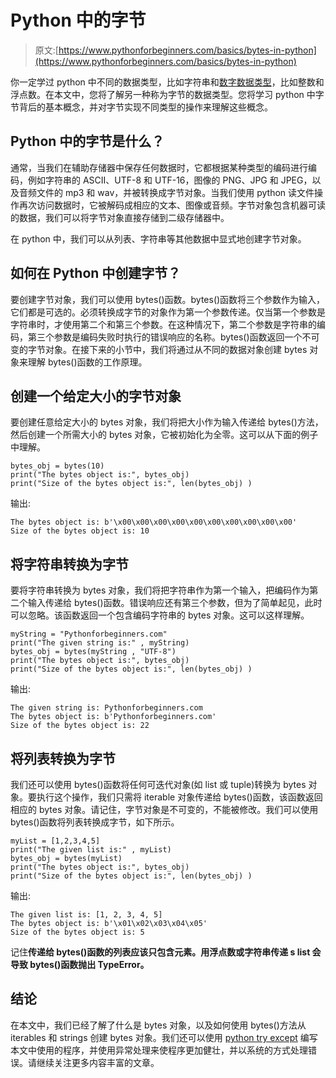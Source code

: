 # Python 中的字节

> 原文:[https://www.pythonforbeginners.com/basics/bytes-in-python](https://www.pythonforbeginners.com/basics/bytes-in-python)

你一定学过 python 中不同的数据类型，比如字符串和[数字数据类型](https://www.pythonforbeginners.com/basics/numeric-types-python)，比如整数和浮点数。在本文中，您将了解另一种称为字节的数据类型。您将学习 python 中字节背后的基本概念，并对字节实现不同类型的操作来理解这些概念。

## Python 中的字节是什么？

通常，当我们在辅助存储器中保存任何数据时，它都根据某种类型的编码进行编码，例如字符串的 ASCII、UTF-8 和 UTF-16，图像的 PNG、JPG 和 JPEG，以及音频文件的 mp3 和 wav，并被转换成字节对象。当我们使用 python 读文件操作再次访问数据时，它被解码成相应的文本、图像或音频。字节对象包含机器可读的数据，我们可以将字节对象直接存储到二级存储器中。

在 python 中，我们可以从列表、字符串等其他数据中显式地创建字节对象。

## 如何在 Python 中创建字节？

要创建字节对象，我们可以使用 bytes()函数。bytes()函数将三个参数作为输入，它们都是可选的。必须转换成字节的对象作为第一个参数传递。仅当第一个参数是字符串时，才使用第二个和第三个参数。在这种情况下，第二个参数是字符串的编码，第三个参数是编码失败时执行的错误响应的名称。bytes()函数返回一个不可变的字节对象。在接下来的小节中，我们将通过从不同的数据对象创建 bytes 对象来理解 bytes()函数的工作原理。

## 创建一个给定大小的字节对象

要创建任意给定大小的 bytes 对象，我们将把大小作为输入传递给 bytes()方法，然后创建一个所需大小的 bytes 对象，它被初始化为全零。这可以从下面的例子中理解。

```
bytes_obj = bytes(10)
print("The bytes object is:", bytes_obj)
print("Size of the bytes object is:", len(bytes_obj) )
```

输出:

```
The bytes object is: b'\x00\x00\x00\x00\x00\x00\x00\x00\x00\x00'
Size of the bytes object is: 10
```

## 将字符串转换为字节

要将字符串转换为 bytes 对象，我们将把字符串作为第一个输入，把编码作为第二个输入传递给 bytes()函数。错误响应还有第三个参数，但为了简单起见，此时可以忽略。该函数返回一个包含编码字符串的 bytes 对象。这可以这样理解。

```
myString = "Pythonforbeginners.com"
print("The given string is:" , myString)
bytes_obj = bytes(myString , "UTF-8")
print("The bytes object is:", bytes_obj)
print("Size of the bytes object is:", len(bytes_obj) )
```

输出:

```
The given string is: Pythonforbeginners.com
The bytes object is: b'Pythonforbeginners.com'
Size of the bytes object is: 22
```

## 将列表转换为字节

我们还可以使用 bytes()函数将任何可迭代对象(如 list 或 tuple)转换为 bytes 对象。要执行这个操作，我们只需将 iterable 对象传递给 bytes()函数，该函数返回相应的 bytes 对象。请记住，字节对象是不可变的，不能被修改。我们可以使用 bytes()函数将列表转换成字节，如下所示。

```
myList = [1,2,3,4,5]
print("The given list is:" , myList)
bytes_obj = bytes(myList)
print("The bytes object is:", bytes_obj)
print("Size of the bytes object is:", len(bytes_obj) )
```

输出:

```
The given list is: [1, 2, 3, 4, 5]
The bytes object is: b'\x01\x02\x03\x04\x05'
Size of the bytes object is: 5
```

记住**传递给 bytes()函数的列表应该只包含元素。用浮点数或字符串传递 s list 会导致 bytes()函数抛出 TypeError。**

## 结论

在本文中，我们已经了解了什么是 bytes 对象，以及如何使用 bytes()方法从 iterables 和 strings 创建 bytes 对象。我们还可以使用 [python try except](https://www.pythonforbeginners.com/error-handling/python-try-and-except) 编写本文中使用的程序，并使用异常处理来使程序更加健壮，并以系统的方式处理错误。请继续关注更多内容丰富的文章。